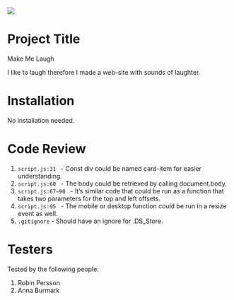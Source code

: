 
<img src="https://media0.giphy.com/media/AGFelDQ33Djzy/giphy.gif?cid=ecf05e473kfk23wdx4qhp3wome1fkxonc3didi5iebkuxcnx&rid=giphy.gif&ct=g"/>

# Project Title

Make Me Laugh

I like to laugh therefore I made a web-site with sounds of laughter.

# Installation
No installation needed.


# Code Review

1. `script.js:31 ` - Const div could be named card-item for easier understanding.
1. `script.js:60 ` - The body could be retrieved by calling document.body.
1. `script.js:67–90 ` - It’s similar code that could be run as a function that takes two parameters for the top and left offsets. 
1. `script.js:95 ` - The mobile or desktop function could be run in a resize event as well.
1. `.gitignore` - Should have an ignore for .DS_Store.

# Testers

Tested by the following people:

1. Robin Persson
2. Anna Burmark
